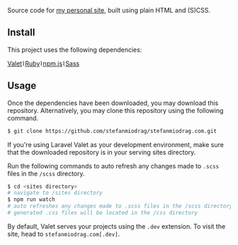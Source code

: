 Source code for [my personal site](http://www.stefanmiodrag.com/), built using plain HTML and (S)CSS.

## Install

This project uses the following dependencies:

[Valet](https://laravel.com/docs/5.5/valet#installation)⌇[Ruby](https://www.ruby-lang.org/en/downloads/)⌇[npm.js](https://www.npmjs.com/get-npm)⌇[Sass](http://sass-lang.com/)


## Usage

Once the dependencies have been downloaded, you may download this repository. Alternatively, you may clone this repository using the following command.
```sh
$ git clone https://github.com/stefanmiodrag/stefanmiodrag.com.git
```

If you're using Laravel Valet as your development environment, make sure that the downloaded repository is in your serving sites  directory.

Run the following commands to auto refresh any changes made to `.scss` files in the `/scss` directory.
```sh
$ cd <sites directory>
# navigate to /sites directory
$ npm run watch
# auto refreshes any changes made to .scss files in the /scss directory
# generated .css files will be located in the /css directory
```

By default, Valet serves your projects using the `.dev` extension. To visit the site, head to `stefanmiodrag.com[.dev]`.
